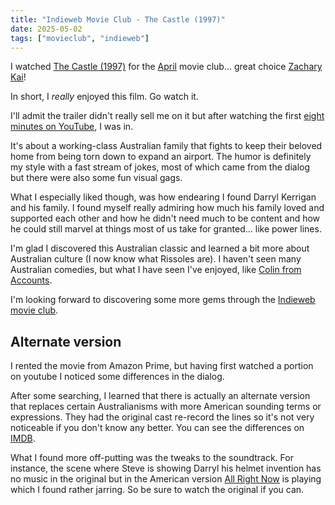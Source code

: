 ```yaml
---
title: "Indieweb Movie Club - The Castle (1997)"
date: 2025-05-02
tags: ["movieclub", "indieweb"]
---
```


I watched [The Castle (1997)](https://en.wikipedia.org/wiki/The_Castle_(1997_Australian_film)) for the [April](https://zacharykai.net/notes/iwmapr25) movie club... great choice [Zachary Kai](https://zacharykai.net/)!

In short, I _really_ enjoyed this film. Go watch it.

I'll admit the trailer didn't really sell me on it but after watching the first [eight minutes on YouTube](https://www.youtube.com/watch?v=IS8SWOXImYg), I was in.

It's about a working-class Australian family that fights to keep their beloved home from being torn down to expand an airport.
The humor is definitely my style with a fast stream of jokes, most of which came from the dialog but there were also some fun visual gags.

What I especially liked though, was how endearing I found Darryl Kerrigan and his family.
I found myself really admiring how much his family loved and supported each other and how he didn't need much to be content and how he could still marvel at things most of us take for granted... like power lines.

I'm glad I discovered this Australian classic and learned a bit more about Australian culture (I now know what Rissoles are). I haven't seen many Australian comedies, but what I have seen I've enjoyed, like [Colin from Accounts](https://www.imdb.com/title/tt18228732/).

I'm looking forward to discovering some more gems through the [Indieweb movie club](https://indieweb.org/IndieWeb_Movie_Club).

## Alternate version

I rented the movie from Amazon Prime, but having first watched a portion on youtube I noticed some differences in the dialog.

After some searching, I learned that there is actually an alternate version that replaces certain Australianisms with more American sounding terms or expressions. They had the original cast re-record the lines so it's not very noticeable if you don't know any better. You can see the differences on [IMDB](https://www.imdb.com/title/tt0118826/alternateversions/).

What I found more off-putting was the tweaks to the soundtrack.
For instance, the scene where Steve is showing Darryl his helmet invention has no music in the original but in the American version [All Right Now](https://youtu.be/5wiF6b4rxno) is playing which I found rather jarring.
So be sure to watch the original if you can.
